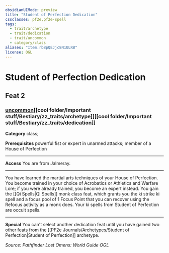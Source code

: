 ```yaml
---
obsidianUIMode: preview
title: "Student of Perfection Dedication"
cssclasses: pf2e,pf2e-spell
tags:
  - trait/archetype
  - trait/dedication
  - trait/uncommon
  - category/class
aliases: "Item.rb8pQEJjc8N1ULRB"
license: OGL
---
```

# Student of Perfection Dedication
## Feat 2
### [uncommon](cool%20folder/Important%20stuff/Bestiary/zz_traits/uncommon.md "Uncommon Rarity Trait")[[cool folder/Important stuff/Bestiary/zz_traits/archetype]][[cool folder/Important stuff/Bestiary/zz_traits/dedication]]

**Category** class; 



**Prerequisites** powerful fist or expert in unarmed attacks; member of a House of Perfection
* * *
**Access** You are from Jalmeray.

* * *

You have learned the martial arts techniques of your House of Perfection. You become trained in your choice of Acrobatics or Athletics and Warfare Lore; if you were already trained, you become an expert instead. You gain the [[Qi Spells|Qi Spells]] monk class feat, which grants you the ki strike ki spell and a focus pool of 1 Focus Point that you can recover using the Refocus activity as a monk does. Your ki spells from Student of Perfection are occult spells.

* * *

**Special** You can't select another dedication feat until you have gained two other feats from the [[PF2e Journals/Archetypes/Student of Perfection|Student of Perfection]] archetype.

*Source: Pathfinder Lost Omens: World Guide*
*OGL*